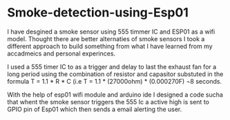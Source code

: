# Smoke-detection-using-Esp01

I have desgined a smoke sensor using 555 timmer IC and ESP01 as a wifi model.
Thought there are better alternaties of smoke sensors
I took a different approach to build something from what I have learned from my accadmeics and personal experinces.

I used a 555 timer IC to as a trigger and delay to last the exhaust fan for a long period using the combination of resistor and capasitor substuted in the formula T = 1.1 * R * C (i.e T = 1.1 * (27000ohm) * (0.000270F) ¬8 seconds.

With the help of esp01 wifi module and arduino ide I designed a code sucha that whent the smoke sensor triggers the 555 Ic a active high is sent to GPIO pin of Esp01 which then sends a email alerting the user.
